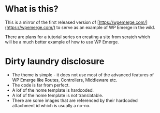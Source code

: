 # What is this?

This is a mirror of the first released version of [https://wpemerge.com/](https://wpemerge.com/) to serve as an example of WP Emerge in the wild.

There are plans for a tutorial series on creating a site from scratch which will be a much better example of how to use WP Emerge.

# Dirty laundry disclosure

- The theme is simple - it does not use most of the advanced features of WP Emerge like Routes, Controllers, Middleware etc.
- The code is far from perfect.
- A lof of the home template is hardcoded.
- A lof of the home template is not translatable.
- There are some images that are referenced by their hardcoded attachment id which is usually a no-no.
